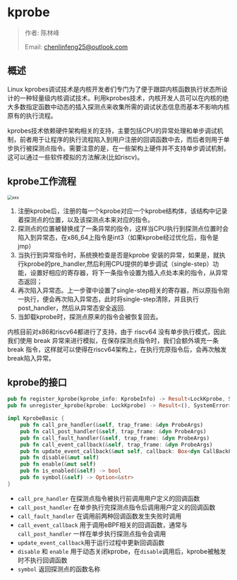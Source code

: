 # kprobe

> 作者: 陈林峰
>
> Email: chenlinfeng25@outlook.com

## 概述

Linux kprobes调试技术是内核开发者们专门为了便于跟踪内核函数执行状态所设计的一种轻量级内核调试技术。利用kprobes技术，内核开发人员可以在内核的绝大多数指定函数中动态的插入探测点来收集所需的调试状态信息而基本不影响内核原有的执行流程。

kprobes技术依赖硬件架构相关的支持，主要包括CPU的异常处理和单步调试机制，前者用于让程序的执行流程陷入到用户注册的回调函数中去，而后者则用于单步执行被探测点指令。需要注意的是，在一些架构上硬件并不支持单步调试机制，这可以通过一些软件模拟的方法解决(比如riscv)。



## kprobe工作流程

<img src="/kernel/trace/kprobe_flow.png" style="zoom: 67%;"  alt="xxx"/>



1. 注册kprobe后，注册的每一个kprobe对应一个kprobe结构体，该结构中记录着探测点的位置，以及该探测点本来对应的指令。
2. 探测点的位置被替换成了一条异常的指令，这样当CPU执行到探测点位置时会陷入到异常态，在x86_64上指令是int3（如果kprobe经过优化后，指令是jmp）
3. 当执行到异常指令时，系统换检查是否是kprobe 安装的异常，如果是，就执行kprobe的pre_handler,然后利用CPU提供的单步调试（single-step）功能，设置好相应的寄存器，将下一条指令设置为插入点处本来的指令，从异常态返回；
4. 再次陷入异常态。上一步骤中设置了single-step相关的寄存器，所以原指令刚一执行，便会再次陷入异常态，此时将single-step清除，并且执行post_handler，然后从异常态安全返回.
5. 当卸载kprobe时，探测点原来的指令会被恢复回去。



内核目前对x86和riscv64都进行了支持，由于 riscv64 没有单步执行模式，因此我们使用 break 异常来进行模拟，在保存探测点指令时，我们会额外填充一条 break 指令，这样就可以使得在riscv64架构上，在执行完原指令后，会再次触发break陷入异常。

## kprobe的接口

```rust
pub fn register_kprobe(kprobe_info: KprobeInfo) -> Result<LockKprobe, SystemError>;
pub fn unregister_kprobe(kprobe: LockKprobe) -> Result<(), SystemError>;

impl KprobeBasic {
    pub fn call_pre_handler(&self, trap_frame: &dyn ProbeArgs) 
    pub fn call_post_handler(&self, trap_frame: &dyn ProbeArgs)
    pub fn call_fault_handler(&self, trap_frame: &dyn ProbeArgs)
    pub fn call_event_callback(&self, trap_frame: &dyn ProbeArgs) 
    pub fn update_event_callback(&mut self, callback: Box<dyn CallBackFunc>) 
    pub fn disable(&mut self) 
    pub fn enable(&mut self) 
    pub fn is_enabled(&self) -> bool
    pub fn symbol(&self) -> Option<&str>
}
```

- `call_pre_handler` 在探测点指令被执行前调用用户定义的回调函数
- `call_post_handler` 在单步执行完探测点指令后调用用户定义的回调函数
- `call_fault_handler` 在调用前两种回调函数发生失败时调用
- `call_event_callback` 用于调用eBPF相关的回调函数，通常与`call_post_handler` 一样在单步执行探测点指令会调用
- `update_event_callback`用于运行过程中更新回调函数
- `disable` 和 `enable` 用于动态关闭kprobe，在`disable`调用后，kprobe被触发时不执行回调函数
- `symbol` 返回探测点的函数名称

